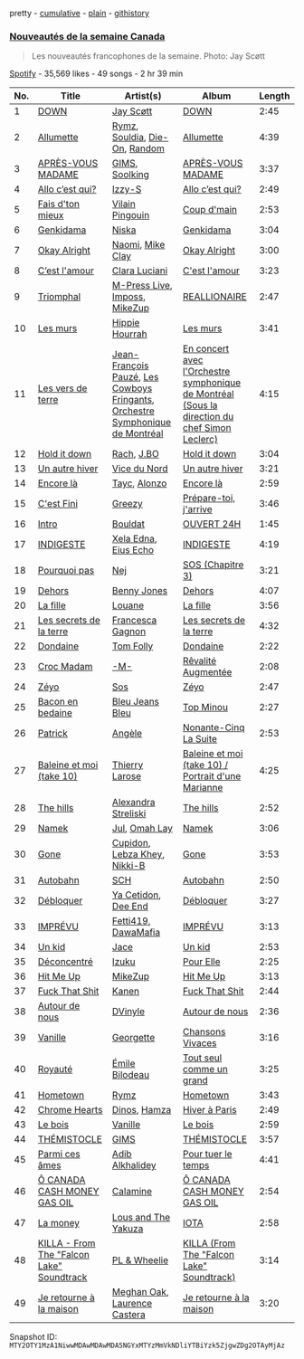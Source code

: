 pretty - [cumulative](/playlists/cumulative/37i9dQZF1DX9SvXmR7wQty.md) - [plain](/playlists/plain/37i9dQZF1DX9SvXmR7wQty) - [githistory](https://github.githistory.xyz/mackorone/spotify-playlist-archive/blob/main/playlists/plain/37i9dQZF1DX9SvXmR7wQty)

### [Nouveautés de la semaine Canada](https://open.spotify.com/playlist/37i9dQZF1DX9SvXmR7wQty)

> Les nouveautés francophones de la semaine\. Photo: Jay Scøtt

[Spotify](https://open.spotify.com/user/spotify) - 35,569 likes - 49 songs - 2 hr 39 min

| No. | Title | Artist(s) | Album | Length |
|---|---|---|---|---|
| 1 | [DOWN](https://open.spotify.com/track/2FLFmCpVrGBTp0C85BaFWL) | [Jay Scøtt](https://open.spotify.com/artist/3G9XTWY09egHqHlbRcP5cx) | [DOWN](https://open.spotify.com/album/4PN3DB5DCWhfnKL8MPmmJV) | 2:45 |
| 2 | [Allumette](https://open.spotify.com/track/7BJ4JuN9t3TNfb43KFgC41) | [Rymz](https://open.spotify.com/artist/3dN1EUAKOFCUBPFXRUdqKu), [Souldia](https://open.spotify.com/artist/6ekcMUMZoiX2HBbQGZgNh1), [Die\-On](https://open.spotify.com/artist/3PiPx0tAJVVmdwScvelkq3), [Random](https://open.spotify.com/artist/20JaTdfk3frqSwaYIf0ko8) | [Allumette](https://open.spotify.com/album/23b8mvJqyDE82TTWTa5dHA) | 4:39 |
| 3 | [APRÈS\-VOUS MADAME](https://open.spotify.com/track/6sRuRl9gBvEhCifRp8UWJG) | [GIMS](https://open.spotify.com/artist/0GOx72r5AAEKRGQFn3xqXK), [Soolking](https://open.spotify.com/artist/0GgY7hjMoGDsX8ZDe2mwds) | [APRÈS\-VOUS MADAME](https://open.spotify.com/album/4O4djMvOLwNIANYoZ1LPl3) | 3:37 |
| 4 | [Allo c’est qui?](https://open.spotify.com/track/7JvS9AEXvNPsouhhVECNeZ) | [Izzy\-S](https://open.spotify.com/artist/76DXtaWMXZQbRZUHkQEdDQ) | [Allo c’est qui?](https://open.spotify.com/album/4QBGKhrngSOqtwohuYVHgz) | 2:49 |
| 5 | [Fais d'ton mieux](https://open.spotify.com/track/1hT3zbFnBBsBePb9L88rvS) | [Vilain Pingouin](https://open.spotify.com/artist/7lS2jO7gRXSOtMYlhfjtbi) | [Coup d'main](https://open.spotify.com/album/6saFvgXeJMn2MNUUTYNOnL) | 2:53 |
| 6 | [Genkidama](https://open.spotify.com/track/1Jbim0t3F0TlAgBcza6tty) | [Niska](https://open.spotify.com/artist/7CUFPNi1TU8RowpnFRSsZV) | [Genkidama](https://open.spotify.com/album/3pzQi3OkoXi5xWgIcHmKfZ) | 3:04 |
| 7 | [Okay Alright](https://open.spotify.com/track/2GArWv8wnjIqa4qPoklWYp) | [Naomi](https://open.spotify.com/artist/7kCkigPAOvUemaGziItnCo), [Mike Clay](https://open.spotify.com/artist/0XkKzWXudWJloK6SWsH8B8) | [Okay Alright](https://open.spotify.com/album/3twW1Nt9efy1w1S0ukT1lL) | 3:00 |
| 8 | [C’est l'amour](https://open.spotify.com/track/7rN6ZfNI2NLO4rDIXU4Gey) | [Clara Luciani](https://open.spotify.com/artist/2oVrruuEI0Dr2I4NvLtQS0) | [C'est l'amour](https://open.spotify.com/album/7c3GhsG5ByopG3M8ZlGanx) | 3:23 |
| 9 | [Triomphal](https://open.spotify.com/track/4fyHka6VfWq6UQ61p8xjC5) | [M\-Press Live](https://open.spotify.com/artist/5nJC0rvHpmXz7JLNE9kf6v), [Imposs](https://open.spotify.com/artist/7jAs3bSFCCU88rzme8E9fz), [MikeZup](https://open.spotify.com/artist/3kmw1yvcUhvPD3pDz8hOVk) | [REALLIONAIRE](https://open.spotify.com/album/1MKsUiNuDOBqPZtIYpOPEX) | 2:47 |
| 10 | [Les murs](https://open.spotify.com/track/56cfcyfAcQJEUvKHOwjXuZ) | [Hippie Hourrah](https://open.spotify.com/artist/3bleTECnmOHmAXDHp057aj) | [Les murs](https://open.spotify.com/album/6HW17MhlbFPAExlsGgW70n) | 3:41 |
| 11 | [Les vers de terre](https://open.spotify.com/track/5R62T4nTWumtExeZWzl04d) | [Jean\-François Pauzé](https://open.spotify.com/artist/05vqC1aLoKQqzKf7u5JYB1), [Les Cowboys Fringants](https://open.spotify.com/artist/54BZLczVMsW9sPSIcUst1a), [Orchestre Symphonique de Montréal](https://open.spotify.com/artist/4AcXapei4U7xnWecv9AEBd) | [En concert avec l'Orchestre symphonique de Montréal \(Sous la direction du chef Simon Leclerc\)](https://open.spotify.com/album/0Mpkof9L7BbYbOjQ1dTmM2) | 4:15 |
| 12 | [Hold it down](https://open.spotify.com/track/31CvdrRgCvWY3QpgJW7h9F) | [Rach](https://open.spotify.com/artist/1Qyyc7H8E9gI5nEjWTQk7n), [J.BO](https://open.spotify.com/artist/6qfbY11F2cczEo2xrQeQBG) | [Hold it down](https://open.spotify.com/album/1W30EfvKo5lbKhBcsooDD8) | 3:04 |
| 13 | [Un autre hiver](https://open.spotify.com/track/6eLjr4UAIHYZvhBgjPlZ3L) | [Vice du Nord](https://open.spotify.com/artist/4yJ5foa0Em55APjnvFE6qm) | [Un autre hiver](https://open.spotify.com/album/146JbylMbF5nxNfrbWMVwu) | 3:21 |
| 14 | [Encore là](https://open.spotify.com/track/0yajebaRJVcOQGdh4giqZy) | [Tayc](https://open.spotify.com/artist/7gU9VyFRN3JWPJ5oHOil60), [Alonzo](https://open.spotify.com/artist/2z2TRvloJt4EfUNQp9rHAi) | [Encore là](https://open.spotify.com/album/1YEGYqvsrg8fEltkHGc4tx) | 2:59 |
| 15 | [C'est Fini](https://open.spotify.com/track/4NrutV5j76crKVLiV1kPbk) | [Greezy](https://open.spotify.com/artist/1zZ9nySaVJp9srjS4Cd1hr) | [Prépare\-toi, j'arrive](https://open.spotify.com/album/0FAvbTRff9FGLruvKFaFmp) | 3:46 |
| 16 | [Intro](https://open.spotify.com/track/6uqkrRopGG4wmbOG8ZTxos) | [Bouldat](https://open.spotify.com/artist/6OJIqTSNa43LsvZmIURNAb) | [OUVERT 24H](https://open.spotify.com/album/7EqcDXSFsZso51h1g7cBAM) | 1:45 |
| 17 | [INDIGESTE](https://open.spotify.com/track/3ZDi3WHqcMnKmzkURhullh) | [Xela Edna](https://open.spotify.com/artist/5uurP255LK3PxVKgkZWMdS), [Eius Echo](https://open.spotify.com/artist/5HKktNgsAXBcjWG4frwBmE) | [INDIGESTE](https://open.spotify.com/album/2M6g0osfsD5esMvkZUX5JX) | 4:19 |
| 18 | [Pourquoi pas](https://open.spotify.com/track/1X0N8oqu5d6K7gTxdPwIBO) | [Nej](https://open.spotify.com/artist/3BQ9mWlgFRfMr5EdNfc10a) | [SOS \(Chapitre 3\)](https://open.spotify.com/album/6oCXtKVOwAtyiAncg4QVWt) | 3:21 |
| 19 | [Dehors](https://open.spotify.com/track/6908N1jJYf1MLqYLOsKB9n) | [Benny Jones](https://open.spotify.com/artist/0wPPEcF8D98SYef1pVULYB) | [Dehors](https://open.spotify.com/album/4007gs1NbjgQqxYx2ZeCmC) | 4:07 |
| 20 | [La fille](https://open.spotify.com/track/5vYw89AR9XvZyjc0Z9PSxL) | [Louane](https://open.spotify.com/artist/7wjeXCtRND2ZdKfMJFu6JC) | [La fille](https://open.spotify.com/album/2NdqOIaiIEnhasgZCa0KWs) | 3:56 |
| 21 | [Les secrets de la terre](https://open.spotify.com/track/1ScDyZiqfS7AVNtTlZuzvD) | [Francesca Gagnon](https://open.spotify.com/artist/75VPGcVJ0CLIYJr6fDZ5IV) | [Les secrets de la terre](https://open.spotify.com/album/7bx6bQGR2qyzJDcdXqttaT) | 4:32 |
| 22 | [Dondaine](https://open.spotify.com/track/22rCXhqB7LujSRiea2Ej14) | [Tom Folly](https://open.spotify.com/artist/4vNtkEivYgKJKHk99G9jLz) | [Dondaine](https://open.spotify.com/album/0S9S10SbxDqBYR2DP5Yf6J) | 2:22 |
| 23 | [Croc Madam](https://open.spotify.com/track/6LguOntZUU9HtGKPq78cDB) | [\-M\-](https://open.spotify.com/artist/6soPpJHlCtN6SY8pWlfbC6) | [Rêvalité Augmentée](https://open.spotify.com/album/4aJH0gVRGYiS8NOqyccRXv) | 2:08 |
| 24 | [Zéyo](https://open.spotify.com/track/6Ju3oVK75PQRBRSSEY3aVr) | [Sos](https://open.spotify.com/artist/1EnJt9iisNqggNX4yF5xQU) | [Zéyo](https://open.spotify.com/album/6M33tgDJorF8PcGYMInvTa) | 2:47 |
| 25 | [Bacon en bedaine](https://open.spotify.com/track/59A3ZOkGQMYKw01OtkPboE) | [Bleu Jeans Bleu](https://open.spotify.com/artist/7sk1rfSVKopRQf1fxSJLTq) | [Top Minou](https://open.spotify.com/album/5bpSnhWXbBybDsYiGsx6Y8) | 2:27 |
| 26 | [Patrick](https://open.spotify.com/track/2Ctw7IQAiEZGee4t83h6zk) | [Angèle](https://open.spotify.com/artist/3QVolfxko2UyCOtexhVTli) | [Nonante\-Cinq La Suite](https://open.spotify.com/album/1O6LqsYQ8uIdo3utTawVCl) | 2:53 |
| 27 | [Baleine et moi \(take 10\)](https://open.spotify.com/track/1qKGgaZnRL3dQxJqFWrWE9) | [Thierry Larose](https://open.spotify.com/artist/3yg2vJlvkadhe8wLeLlzxt) | [Baleine et moi \(take 10\) / Portrait d'une Marianne](https://open.spotify.com/album/5kx9LSIXnSrQCC8GYgxC4R) | 4:25 |
| 28 | [The hills](https://open.spotify.com/track/2wbG3Ma6mHGHI1cJv7r67u) | [Alexandra Streliski](https://open.spotify.com/artist/0HyM2wwUfOsZYD4Dj5IOOZ) | [The hills](https://open.spotify.com/album/1Hcu386OoNkU3xHgoTwmid) | 2:52 |
| 29 | [Namek](https://open.spotify.com/track/27axiMYaZu77nF45ogoTTy) | [Jul](https://open.spotify.com/artist/3IW7ScrzXmPvZhB27hmfgy), [Omah Lay](https://open.spotify.com/artist/5yOvAmpIR7hVxiS6Ls5DPO) | [Namek](https://open.spotify.com/album/1VCr5EN02r1K83Mi8vwRO7) | 3:06 |
| 30 | [Gone](https://open.spotify.com/track/5s70L5LgWCgsG27fSB032T) | [Cupidon](https://open.spotify.com/artist/5iLIhZFtUFijzNwplwZtlV), [Lebza Khey](https://open.spotify.com/artist/6oW3oCa9th1gUBNkI1LnGA), [Nikki\-B](https://open.spotify.com/artist/0W4nncV2qo2VMYhhx1GBA0) | [Gone](https://open.spotify.com/album/52JYkXM9uEo4Bw9rdJ82Ig) | 3:53 |
| 31 | [Autobahn](https://open.spotify.com/track/03o8WSqd2K5rkGvn9IsLy2) | [SCH](https://open.spotify.com/artist/2kXKa3aAFngGz2P4GjG5w2) | [Autobahn](https://open.spotify.com/album/1y0Yts8U11AdgMgl4tPDII) | 2:50 |
| 32 | [Débloquer](https://open.spotify.com/track/2EwkmMArSs5Qxb6Tus0r4A) | [Ya Cetidon](https://open.spotify.com/artist/2CRqfNWZYEQ7KuWr9XewAj), [Dee End](https://open.spotify.com/artist/1jzX6q77VAGgI7yGkT8p3f) | [Débloquer](https://open.spotify.com/album/0nLznb2oEE0QTEpYciNEoU) | 3:27 |
| 33 | [IMPRÉVU](https://open.spotify.com/track/1VzTSPhN4Rxxr0Snb6DeZp) | [Fetti419](https://open.spotify.com/artist/11RdC1fF40W2kSszBDZdYi), [DawaMafia](https://open.spotify.com/artist/5yhoElw9gCKKsOAK1mmgHJ) | [IMPRÉVU](https://open.spotify.com/album/29JLXPCwEw7zU8cmSW06Fz) | 3:13 |
| 34 | [Un kid](https://open.spotify.com/track/2E1FCN9N6vNFejyksglQnZ) | [Jace](https://open.spotify.com/artist/7KCD5IGwoH8rY19DZnOHpO) | [Un kid](https://open.spotify.com/album/31rtUB4ct0i4tXJV0w6gPp) | 2:53 |
| 35 | [Déconcentré](https://open.spotify.com/track/63Q6BGVjUo7EbOHNgVLWSl) | [Izuku](https://open.spotify.com/artist/07nPO9PmOxJX3XXsCsVVW8) | [Pour Elle](https://open.spotify.com/album/444BX33KTxmOsmzmGu26ih) | 2:25 |
| 36 | [Hit Me Up](https://open.spotify.com/track/4HN6EqlbPwlAJWAUIWnYsC) | [MikeZup](https://open.spotify.com/artist/3kmw1yvcUhvPD3pDz8hOVk) | [Hit Me Up](https://open.spotify.com/album/18UDNQmWIoRzpgp3GROLcr) | 3:13 |
| 37 | [Fuck That Shit](https://open.spotify.com/track/6sjCx2zQtuYRxlh1IGlJqz) | [Kanen](https://open.spotify.com/artist/152AxqKxLsjKigyrD9AYsC) | [Fuck That Shit](https://open.spotify.com/album/0FyserIzEzqmbJvPH1T0Ak) | 2:44 |
| 38 | [Autour de nous](https://open.spotify.com/track/4qljbpTiW0geRQGtETX173) | [DVinyle](https://open.spotify.com/artist/5ozjuk4ZNYQ5OMv4SmnkyA) | [Autour de nous](https://open.spotify.com/album/55ruy5TfgGOuD5adyJRF02) | 2:36 |
| 39 | [Vanille](https://open.spotify.com/track/0VGhs7p3D7aeXBcmcRWhk0) | [Georgette](https://open.spotify.com/artist/0XWZoub8BMI2GUcGmcH2ts) | [Chansons Vivaces](https://open.spotify.com/album/0xJIHQoJ55kNq85ieK59r1) | 3:16 |
| 40 | [Royauté](https://open.spotify.com/track/1geG1qAnjvUVyVhxgw8G7u) | [Émile Bilodeau](https://open.spotify.com/artist/0q9gV5iFHokttrI4WBuRQu) | [Tout seul comme un grand](https://open.spotify.com/album/5MGxGTFbYraF6grnzIuPGK) | 3:25 |
| 41 | [Hometown](https://open.spotify.com/track/2FYr6FPlyM0vl8gk562gnj) | [Rymz](https://open.spotify.com/artist/3dN1EUAKOFCUBPFXRUdqKu) | [Hometown](https://open.spotify.com/album/4lOidpIuRkvmFRDPiCXcMy) | 3:43 |
| 42 | [Chrome Hearts](https://open.spotify.com/track/6OhaunEHa10FjmOMFuxy38) | [Dinos](https://open.spotify.com/artist/1QPdp5duV6lV4XINCzjwQ2), [Hamza](https://open.spotify.com/artist/5gs4Sm2WQUkcGeikMcVHbh) | [Hiver à Paris](https://open.spotify.com/album/6dgmwFp2mMEhTmOJ32vDPA) | 2:49 |
| 43 | [Le bois](https://open.spotify.com/track/48rln9BcoGPT5WlLzns2FP) | [Vanille](https://open.spotify.com/artist/3tHAfDZrW7zR6hXd4FzWWn) | [Le bois](https://open.spotify.com/album/485Zc5MM4peA0rQQzLCAiC) | 2:59 |
| 44 | [THÉMISTOCLE](https://open.spotify.com/track/4EESHVnsX0GLc40MI1lBPn) | [GIMS](https://open.spotify.com/artist/0GOx72r5AAEKRGQFn3xqXK) | [THÉMISTOCLE](https://open.spotify.com/album/5gmIkClhwBRAvO4wo1h4lS) | 3:57 |
| 45 | [Parmi ces âmes](https://open.spotify.com/track/00aV6YbJQmkTMUuNNIj0Zh) | [Adib Alkhalidey](https://open.spotify.com/artist/1EwYqZHaDtS8o7lHNI172L) | [Pour tuer le temps](https://open.spotify.com/album/4n5gKWJsbpOqgXLpt8tMGy) | 4:41 |
| 46 | [Ô CANADA CASH MONEY GAS OIL](https://open.spotify.com/track/1H0M4RGGYBF5pOViL9UdPB) | [Calamine](https://open.spotify.com/artist/1eYuV6IDT7vYuBdIF0SgjJ) | [Ô CANADA CASH MONEY GAS OIL](https://open.spotify.com/album/1s6iknRE2vRWB91XnmaUnm) | 2:54 |
| 47 | [La money](https://open.spotify.com/track/3C0NbYg52qoQtUovS9lC3b) | [Lous and The Yakuza](https://open.spotify.com/artist/2HPiMwJktBXqakN0hnON2R) | [IOTA](https://open.spotify.com/album/3bHBzNSc5wHgedsW4m9Ykn) | 2:58 |
| 48 | [KILLA \- From The "Falcon Lake" Soundtrack](https://open.spotify.com/track/0e3l1WD8ir3uHDnvgD8nwu) | [PL & Wheelie](https://open.spotify.com/artist/52czYuGgddMVmRsEenbJLv) | [KILLA \(From The "Falcon Lake" Soundtrack\)](https://open.spotify.com/album/2JjZCqrpGOE07sajCd9OWV) | 3:14 |
| 49 | [Je retourne à la maison](https://open.spotify.com/track/5uJYXto5Lbfb3fCb1VXgR8) | [Meghan Oak](https://open.spotify.com/artist/0zcVg1Jym2sknaMn46kO2k), [Laurence Castera](https://open.spotify.com/artist/4lBTYV3dOG4aAFKyKmeHsx) | [Je retourne à la maison](https://open.spotify.com/album/1XaroAGE9SU4W2ImUI5Scl) | 3:20 |

Snapshot ID: `MTY2OTY1MzA1NiwwMDAwMDAwMDA5NGYxMTYzMmVkNDliYTBiYzk5ZjgwZDg2OTAyMjAz`
